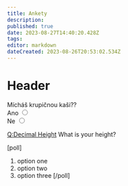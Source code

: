 ```yaml
---
title: Ankety
description: 
published: true
date: 2023-08-27T14:40:20.428Z
tags: 
editor: markdown
dateCreated: 2023-08-26T20:53:02.534Z
---
```


# Header



Mícháš krupičnou kaši??
<br> Ano <input onclick="alert (' Odpoveď 1 - Áno ')" type="radio"><br>Ne   <input onclick="alert (' Odpoveď 2 - Nie ')" type="radio">
</form>

[Q:Decimal Height]() What is your height?

[poll]
1. option one
2. option two
3. option three
[/poll]